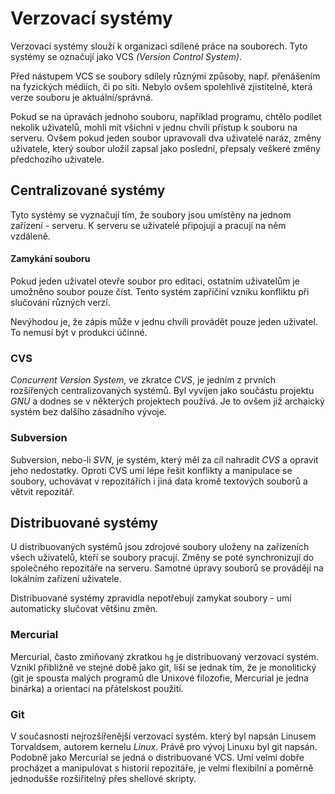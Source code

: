 # Verzovací systémy

Verzovací systémy slouží k organizaci sdílené práce na souborech. Tyto systémy se označují jako VCS *(Version Control System)*.

Před nástupem VCS se soubory sdílely různými způsoby, např. přenášením na fyzických médiích, či po síti. Nebylo ovšem spolehlivě zjistitelné, která verze souboru je aktuální/správná.

Pokud se na úpravách jednoho souboru, například programu, chtělo podílet nekolik uživatelů, mohli mít všichni v jednu chvíli přístup k souboru na serveru. Ovšem pokud jeden soubor upravovali dva uživatelé naráz, změny uživatele, který soubor uložil zapsal jako poslední, přepsaly veškeré změny předchozího uživatele.

## Centralizované systémy

Tyto systémy se vyznačují tím, že soubory jsou umístěny na jednom zařízení - serveru. K serveru se uživatelé připojují a pracují na něm vzdáleně.

#### Zamykání souboru

Pokud jeden uživatel otevře soubor pro editaci, ostatním uživatelům je umožněno soubor pouze číst. Tento systém zapříčiní vzniku konfliktu při slučování různých verzí.

Nevýhodou je, že zápis může v jednu chvíli provádět pouze jeden uživatel. To nemusí být v produkci účinné.

### CVS

*Concurrent Version System*, ve zkratce *CVS*, je jedním z prvních rozšířených centralizovaných systémů. Byl vyvíjen jako součástu projektu *GNU* a dodnes se v některých projektech používá. Je to ovšem již archaický systém bez dalšího zásadního vývoje.

### Subversion

Subversion, nebo-li *SVN*, je systém, který měl za cíl nahradit *CVS* a opravit jeho nedostatky. Oproti CVS umí lépe řešit konflikty a manipulace se soubory, uchovávat v repozitářích i jiná data kromě textových souborů a větvit repozitář.

## Distribuované systémy

U distribuovaných systémů jsou zdrojové soubory uloženy na zařízeních všech uživatelů, kteří se soubory pracují. Změny se poté synchronizují do společného repozitáře na serveru. Samotné úpravy souborů se provádějí na lokálním zařízení uživatele.

Distribuované systémy zpravidla nepotřebují zamykat soubory - umí automaticky slučovat většinu změn.

### Mercurial

Mercurial, často zmiňovaný zkratkou `hg` je distribuovaný verzovací systém. Vznikl přibližně ve stejné době jako git, liší se jednak tím, že je monolitický (git je spousta malých programů dle Unixové filozofie, Mercurial je jedna binárka) a orientací na přátelskost použití.

### Git

V současnosti nejrozšířenější verzovací systém. který byl napsán Linusem Torvaldsem, autorem kernelu *Linux*. Právě pro vývoj Linuxu byl git napsán. Podobně jako Mercurial se jedná o distribuované VCS. Umí velmi dobře procházet a manipulovat s historií repozitáře, je velmi flexibilní a poměrně jednodušše rozšiřitelný přes shellové skripty.
